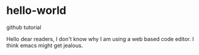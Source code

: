 # hello-world
github tutorial


Hello dear readers, I don't know why I am using a web based code editor. I think emacs might get jealous.

